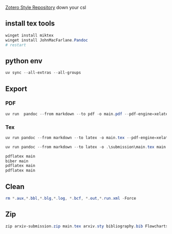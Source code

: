 

[Zotero Style Repository](https://www.zotero.org/styles) down your csl

## install tex tools
```powershell
winget install miktex
winget install JohnMacFarlane.Pandoc
# restart
```
## python env
```powershell
uv sync --all-extras --all-groups
```

##  Export
### PDF
```powershell
uv run  pandoc --from markdown --to pdf -o main.pdf --pdf-engine=xelatex main.md --mathjax --citeproc --template=template.tex --filter=table_filter.py --csl=ieee.csl --bibliography=bibliography.bib
```

### Tex
```powershell
uv run pandoc --from markdown --to latex -o main.tex --pdf-engine=xelatex main.md --mathjax --citeproc --template=template.tex --filter=table_filter.py --csl=ieee.csl --bibliography=bibliography.bib
```

```powershell
uv run pandoc --from markdown --to latex -o .\submission\main.tex main.md --template=output.tex --biblatex --filter=table_filter.py --bibliography=bibliography.bib --mathjax
```


```powershell
pdflatex main
biber main
pdflatex main
pdflatex main
```


## Clean
```powershell
rm *.aux,*.bbl,*.blg,*.log, *.bcf, *.out,*.run.xml -Force
```

## Zip

```powershell
zip arxiv-submission.zip main.tex arxiv.sty bibliography.bib Flowcharts.pdf main.bbl orcid.pdf
```
